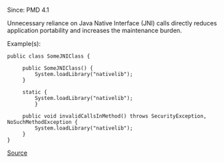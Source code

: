 Since: PMD 4.1

Unnecessary reliance on Java Native Interface (JNI) calls directly reduces application portability
and increases the maintenance burden.

Example(s):
```
public class SomeJNIClass {

     public SomeJNIClass() {
         System.loadLibrary("nativelib");
     }

     static {
         System.loadLibrary("nativelib");
         }

     public void invalidCallsInMethod() throws SecurityException, NoSuchMethodException {
         System.loadLibrary("nativelib");
     }
}
```

[Source](https://pmd.github.io/pmd-5.6.1/pmd-java/rules/java/controversial.html#AvoidUsingNativeCode)
